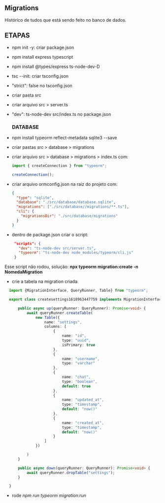 ## Migrations

Histórico de tudos que está sendo feito no banco de dados.


## ETAPAS
- npm init -y: criar package.json
- npm install express typescript
- npm install @types/express ts-node-dev-D
- tsc --init: criar tsconfig.json
- "strict": false no tsconfig.json
- criar pasta src
- criar arquivo src > server.ts
- "dev": ts-node-dev src/index.ts no package.json
  ### DATABASE
- npm install typeorm reflect-metadata sqlite3 --save
- criar pastas src > database > migrations
- criar arquivo src > database > migrations > index.ts com: 
  
  ```ts 
  import { createConnection } from "typeorm";

  createConnection();
  ```

- criar arquivo ormconfig.json na raiz do projeto com:
  
  ```json 
  {
    "type": "sqlite",
    "database": "./src/database/database.sqlite",
    "migrations": ["./src/database//migrations/**.ts"],
    "cli": {
      "migrationsDir": "./src/database/migrations"
    }
  }
  ```
- dentro de package.json criar o script: 
  ```json
   "scripts": {
     "dev": "ts-node-dev src/server.ts",
     "typeorm": "ts-node-dev node_modules/typeorm/cli.js"
   }
  ```

Esse script não rodou, solução: **npx typeorm migration:create -n NomedaMigration**

- crie a tabela na migration criada
```ts 
  import {MigrationInterface, QueryRunner, Table} from "typeorm";

  export class createsettings1618963447759 implements MigrationInterface {

      public async up(queryRunner: QueryRunner): Promise<void> {
          await queryRunner.createTable(
              new Table({
                  name: "settings",
                  columns: [
                      {
                          name: "id",
                          type: "uuid",
                          isPrimary: true
                      },
                      {
                          name: "username",
                          type: "varchar"
                      },
                      {
                          name: "chat",
                          type: "boolean",
                          default: true
                      },
                      {
                          name: "updated_at",
                          type: "timestamp",
                          default: "now()"
                      },
                      {
                          name: "created_at",
                          type: "timestamp",
                          default: "now()"
                      }                       
                  ]
              })

          )
      }

      public async down(queryRunner: QueryRunner): Promise<void> {
          await queryRunner.dropTable("settings");
      }

  }
```

- rode *npm run typeorm migration:run*

